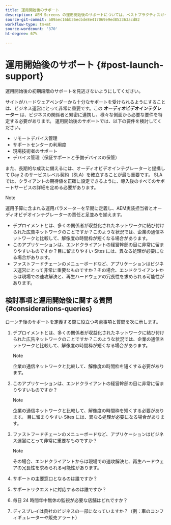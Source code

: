 ```yaml
---
title: 運用開始後のサポート
description: AEM Screens の運用開始後のサポートについては、ベストプラクティスガイドを参照してください。
source-git-commit: a89aec16bb36ecbde8e417069e9ed852363acd82
workflow-type: tm+mt
source-wordcount: '370'
ht-degree: 67%

---
```



# 運用開始後のサポート {#post-launch-support}

運用開始後の初期段階のサポートを見逃さないようにしてください。

サイトがハードウェアベンダーから十分なサポートを受けられるようにすることは、ビジネス運営にとって非常に重要です。この **オーディオビデオインテグレーター** は、ビジネスの関係者と緊密に連携し、様々な側面から必要な要件を特定する必要があります。
運用開始後のサポートでは、以下の要件を検討してください。

* リモートデバイス管理
* サポートセンターの利用度
* 現場技術者のサポート
* デバイス管理（保証サポートと予備デバイスの保管）

また、長期的な成功に備えるには、オーディオビデオインテグレーターと提携して Day 2 のサービスレベル契約（SLA）を確立することが最も重要です。 SLA では、クライアントの期待値を正確に設定できるように、導入後のすべてのサポートサービスの詳細を定める必要があります。

>[!NOTE]
>
>運用予算に含まれる運用パラメーターを早期に定義し、AEM実装担当者とオーディオビデオインテグレーターの責任と足並みを揃えます。
>
>* デプロイメントとは、多くの関係者が収益化されたネットワークに結び付けられた広告ネットワークのことですか？このような状況では、企業の通信ネットワークと比較して、解像度の時間枠が短くなる場合があります。
>* このアプリケーションは、エンドクライアントの経営幹部の目に非常に留まりやすいものですか？目に留まりやすい Sites には、異なる処理が必要になる場合があります。
>* ファストフードチェーンのメニューボードなど、アプリケーションはビジネス運営にとって非常に重要なものですか？その場合、エンドクライアントからは現場での速攻解決と、再生ハードウェアの冗長性を求められる可能性があります。

## 検討事項と運用開始後に関する質問 {#considerations-queries}

ローンチ後のサポートを定義する際に役立つ考慮事項と質問を次に示します。

1. デプロイメントとは、多くの関係者が収益化されたネットワークに結び付けられた広告ネットワークのことですか？このような状況では、企業の通信ネットワークと比較して、解像度の時間枠が短くなる場合があります。
 
   >[!NOTE]
   >
   >企業の通信ネットワークと比較して、解像度の時間枠を短くする必要があります。

1. このアプリケーションは、エンドクライアントの経営幹部の目に非常に留まりやすいものですか？

   >[!NOTE]
   >
   >企業の通信ネットワークと比較して、解像度の時間枠を短くする必要があります。 目に留まりやすい Sites には、異なる処理が必要になる場合があります。

1. ファストフードチェーンのメニューボードなど、アプリケーションはビジネス運営にとって非常に重要なものですか？

   >[!NOTE]
   >
   >その場合、エンドクライアントからは現場での速攻解決と、再生ハードウェアの冗長性を求められる可能性があります。

1. サポートの主要窓口となるのは誰ですか？

1. サポートリクエストに対応するのは誰ですか？

1. 毎日 24 時間年中無休の監視が必要な店舗はどれですか？

1. ディスプレイは貴社のビジネスの一部になっていますか？（例：車のコンフィギュレーターや販売アラート）
